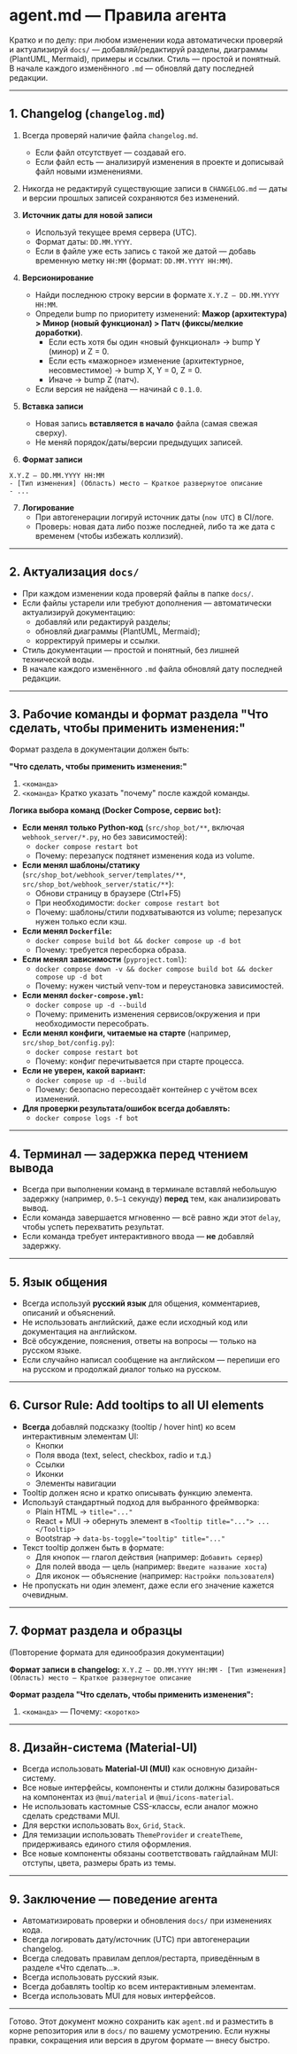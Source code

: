 # agent.md — Правила агента

Кратко и по делу: при любом изменении кода автоматически проверяй и актуализируй `docs/` — добавляй/редактируй разделы, диаграммы (PlantUML, Mermaid), примеры и ссылки. Стиль — простой и понятный. В начале каждого изменённого `.md` — обновляй дату последней редакции.

---

## 1. Changelog (`changelog.md`)
1. Всегда проверяй наличие файла `changelog.md`.
   - Если файл отсутствует — создавай его.
   - Если файл есть — анализируй изменения в проекте и дописывай файл новыми изменениями.

2. Никогда не редактируй существующие записи в `CHANGELOG.md` — даты и версии прошлых записей сохраняются без изменений.

3. **Источник даты для новой записи**
   - Используй текущее время сервера (UTC).
   - Формат даты: `DD.MM.YYYY`.
   - Если в файле уже есть запись с такой же датой — добавь временную метку `HH:MM` (формат: `DD.MM.YYYY HH:MM`).

4. **Версионирование**
   - Найди последнюю строку версии в формате `X.Y.Z – DD.MM.YYYY HH:MM`.
   - Определи bump по приоритету изменений: **Мажор (архитектура) > Минор (новый функционал) > Патч (фиксы/мелкие доработки)**.
     - Если есть хотя бы один «новый функционал» → bump Y (минор) и Z = 0.
     - Если есть «мажорное» изменение (архитектурное, несовместимое) → bump X, Y = 0, Z = 0.
     - Иначе → bump Z (патч).
   - Если версия не найдена — начинай с `0.1.0`.

5. **Вставка записи**
   - Новая запись **вставляется в начало** файла (самая свежая сверху).
   - Не меняй порядок/даты/версии предыдущих записей.

6. **Формат записи**
```
X.Y.Z – DD.MM.YYYY HH:MM
- [Тип изменения] (Область) место — Краткое развернутое описание
- ...
```

7. **Логирование**
   - При автогенерации логируй источник даты (`now UTC`) в CI/логе.
   - Проверь: новая дата либо позже последней, либо та же дата с временем (чтобы избежать коллизий).

---

## 2. Актуализация `docs/`
- При каждом изменении кода проверяй файлы в папке `docs/`.
- Если файлы устарели или требуют дополнения — автоматически актуализируй документацию:
  - добавляй или редактируй разделы;
  - обновляй диаграммы (PlantUML, Mermaid);
  - корректируй примеры и ссылки.
- Стиль документации — простой и понятный, без лишней технической воды.
- В начале каждого изменённого `.md` файла обновляй дату последней редакции.

---

## 3. Рабочие команды и формат раздела "Что сделать, чтобы применить изменения:"
Формат раздела в документации должен быть:

**"Что сделать, чтобы применить изменения:"**
1) `<команда>`
2) `<команда>`
Кратко указать "почему" после каждой команды.

**Логика выбора команд (Docker Compose, сервис `bot`):**
- **Если менял только Python-код** (`src/shop_bot/**`, включая `webhook_server/*.py`, но без зависимостей):
  - `docker compose restart bot`
  - Почему: перезапуск подтянет изменения кода из volume.
- **Если менял шаблоны/статику** (`src/shop_bot/webhook_server/templates/**`, `src/shop_bot/webhook_server/static/**`):
  - Обнови страницу в браузере (Ctrl+F5)
  - При необходимости: `docker compose restart bot`
  - Почему: шаблоны/стили подхватываются из volume; перезапуск нужен только если кэш.
- **Если менял `Dockerfile`:**
  - `docker compose build bot && docker compose up -d bot`
  - Почему: требуется пересборка образа.
- **Если менял зависимости** (`pyproject.toml`):
  - `docker compose down -v && docker compose build bot && docker compose up -d bot`
  - Почему: нужен чистый venv-том и переустановка зависимостей.
- **Если менял `docker-compose.yml`:**
  - `docker compose up -d --build`
  - Почему: применить изменения сервисов/окружения и при необходимости пересобрать.
- **Если менял конфиги, читаемые на старте** (например, `src/shop_bot/config.py`):
  - `docker compose restart bot`
  - Почему: конфиг перечитывается при старте процесса.
- **Если не уверен, какой вариант:**
  - `docker compose up -d --build`
  - Почему: безопасно пересоздаёт контейнер с учётом всех изменений.
- **Для проверки результата/ошибок всегда добавлять:**
  - `docker compose logs -f bot`

---

## 4. Терминал — задержка перед чтением вывода
- Всегда при выполнении команд в терминале вставляй небольшую задержку (например, `0.5–1` секунду) **перед** тем, как анализировать вывод.
- Если команда завершается мгновенно — всё равно жди этот `delay`, чтобы успеть перехватить результат.
- Если команда требует интерактивного ввода — **не** добавляй задержку.

---

## 5. Язык общения
- Всегда используй **русский язык** для общения, комментариев, описаний и объяснений.
- Не использовать английский, даже если исходный код или документация на английском.
- Всё обсуждение, пояснения, ответы на вопросы — только на русском языке.
- Если случайно написал сообщение на английском — перепиши его на русском и продолжай диалог только на русском.

---

## 6. Cursor Rule: Add tooltips to all UI elements
- **Всегда** добавляй подсказку (tooltip / hover hint) ко всем интерактивным элементам UI:
  - Кнопки
  - Поля ввода (text, select, checkbox, radio и т.д.)
  - Ссылки
  - Иконки
  - Элементы навигации
- Tooltip должен ясно и кратко описывать функцию элемента.
- Используй стандартный подход для выбранного фреймворка:
  - Plain HTML → `title="..."`
  - React + MUI → обернуть элемент в `<Tooltip title="..."> ... </Tooltip>`
  - Bootstrap → `data-bs-toggle="tooltip" title="..."`
- Текст tooltip должен быть в формате:
  - Для кнопок — глагол действия (например: `Добавить сервер`)
  - Для полей ввода — цель (например: `Введите название хоста`)
  - Для иконок — объяснение (например: `Настройки пользователя`)
- Не пропускать ни один элемент, даже если его значение кажется очевидным.

---

## 7. Формат раздела и образцы
(Повторение формата для единообразия документации)

**Формат записи в changelog:**
`X.Y.Z – DD.MM.YYYY HH:MM`
`- [Тип изменения] (Область) место — Краткое развернутое описание`

**Формат раздела "Что сделать, чтобы применить изменения":**
1) `<команда>` — Почему: `<коротко>`

---

## 8. Дизайн-система (Material-UI)
- Всегда использовать **Material-UI (MUI)** как основную дизайн-систему.
- Все новые интерфейсы, компоненты и стили должны базироваться на компонентах из `@mui/material` и `@mui/icons-material`.
- Не использовать кастомные CSS-классы, если аналог можно сделать средствами MUI.
- Для верстки использовать `Box`, `Grid`, `Stack`.
- Для темизации использовать `ThemeProvider` и `createTheme`, придерживаясь единого стиля оформления.
- Все новые компоненты обязаны соответствовать гайдлайнам MUI: отступы, цвета, размеры брать из темы.

---

## 9. Заключение — поведение агента
- Автоматизировать проверки и обновления `docs/` при изменениях кода.
- Всегда логировать дату/источник (UTC) при автогенерации changelog.
- Всегда следовать правилам деплоя/рестарта, приведённым в разделе «Что сделать...».
- Всегда использовать русский язык.
- Всегда добавлять tooltip ко всем интерактивным элементам.
- Всегда использовать MUI для новых интерфейсов.

---

Готово. Этот документ можно сохранить как `agent.md` и разместить в корне репозитория или в `docs/` по вашему усмотрению. Если нужны правки, сокращения или версия в другом формате — внесу быстро.

